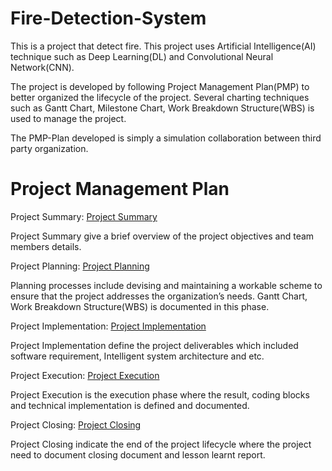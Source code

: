 # Fire-Detection-System
This is a project that detect fire. This project uses Artificial Intelligence(AI) technique such as Deep Learning(DL) and Convolutional Neural Network(CNN).

The project is developed by following Project Management Plan(PMP) to better organized the lifecycle of the project. Several charting techniques such as Gantt Chart, Milestone Chart, Work Breakdown Structure(WBS) is used to manage the project.

The PMP-Plan developed is simply a simulation collaboration between third party organization.

# Project Management Plan
Project Summary: [Project Summary](PMP-PLAN/A-PROJECT_SUMMARY.md)

Project Summary give a brief overview of the project objectives and team members details.

Project Planning: [Project Planning](B-PROJECT_PLANNING.md)

Planning processes include devising and maintaining a workable scheme to ensure that the project addresses the organization’s needs. Gantt Chart, Work Breakdown Structure(WBS) is documented in this phase.

Project Implementation: [Project Implementation](C-PROJECT_IMPLEMENTATION.md)

Project Implementation define the project deliverables which included software requirement, Intelligent system architecture and etc.

Project Execution: [Project Execution](D-PROJECT_EXECUTION.md)

Project Execution is the execution phase where the result, coding blocks and technical implementation is defined and documented.

Project Closing: [Project Closing](E-PROJECT_CLOSING.md)

Project Closing indicate the end of the project lifecycle where the project need to document closing document and lesson learnt report.
